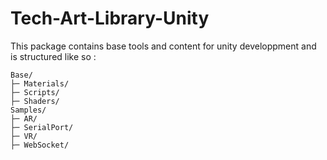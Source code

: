 # Tech-Art-Library-Unity

This package contains base tools and content for unity developpment and is structured like so :
```
Base/
├─ Materials/
├─ Scripts/
├─ Shaders/
Samples/
├─ AR/
├─ SerialPort/
├─ VR/
├─ WebSocket/
```
